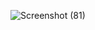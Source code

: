 ![Screenshot (81)](https://github.com/zamronionyy/Semester4/assets/146084635/0c3b59dd-7c48-451f-b795-6120ef901d5b)
